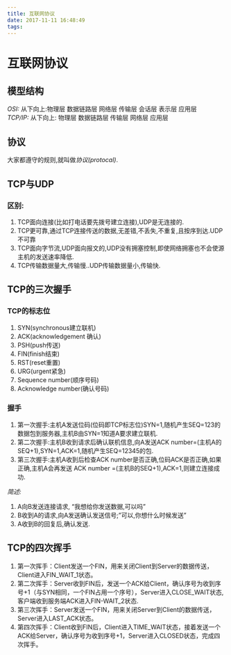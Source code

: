 ```yaml
---
title: 互联网协议
date: 2017-11-11 16:48:49
tags:
---
```

# 互联网协议
## 模型结构

*OSI:* 从下向上:物理层 数据链路层 网络层 传输层 会话层 表示层 应用层  
*TCP/IP:* 从下向上: 物理层 数据链路层 传输层 网络层 应用层 

## 协议
大家都遵守的规则,就叫做*协议(protocal)*. 

## TCP与UDP
### 区别:

1. TCP面向连接(比如打电话要先拨号建立连接),UDP是无连接的.
2. TCP更可靠,通过TCP连接传送的数据,无差错,不丢失,不重复,且按序到达.UDP不可靠
3. TCP面向字节流,UDP面向报文的,UDP没有拥塞控制,即使网络拥塞也不会使源主机的发送速率降低.
4. TCP传输数据量大,传输慢..UDP传输数据量小,传输快.

## TCP的三次握手

### TCP的标志位

1. SYN(synchronous建立联机) 
2. ACK(acknowledgement 确认)
3. PSH(push传送)
4. FIN(finish结束)
5. RST(reset重置)
6. URG(urgent紧急)
7. Sequence number(顺序号码)
8. Acknowledge number(确认号码)

### 握手

1. 第一次握手:主机A发送位码(位码即TCP标志位)SYN=1,随机产生SEQ=123的数据包到服务器,主机B由SYN=1知道A要求建立联机.
2. 第二次握手:主机B收到请求后确认联机信息,向A发送ACK number=(主机A的SEQ+1),SYN=1,ACK=1,随机产生SEQ=12345的包.
3. 第三次握手:主机A收到后检查ACK number是否正确,位码ACK是否正确,如果正确,主机A会再发送 ACK number =(主机B的SEQ+1),ACK=1,则建立连接成功.

*简述:*

1. A向B发送连接请求, “我想给你发送数据,可以吗”
2. B收到A的请求,向A发送确认发送信号;”可以,你想什么时候发送”
3. A收到B的回复后,确认发送.

## TCP的四次挥手 

1. 第一次挥手：Client发送一个FIN，用来关闭Client到Server的数据传送，Client进入FIN_WAIT_1状态。
2. 第二次挥手：Server收到FIN后，发送一个ACK给Client，确认序号为收到序号+1（与SYN相同，一个FIN占用一个序号），Server进入CLOSE_WAIT状态,客户端收到服务端ACK进入FIN-WAIT_2状态.
3. 第三次挥手：Server发送一个FIN，用来关闭Server到Client的数据传送，Server进入LAST_ACK状态。
4. 第四次挥手：Client收到FIN后，Client进入TIME_WAIT状态，接着发送一个ACK给Server，确认序号为收到序号+1，Server进入CLOSED状态，完成四次挥手。
